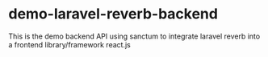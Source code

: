 # demo-laravel-reverb-backend
This is the demo backend API using sanctum to integrate laravel reverb into a frontend library/framework react.js
